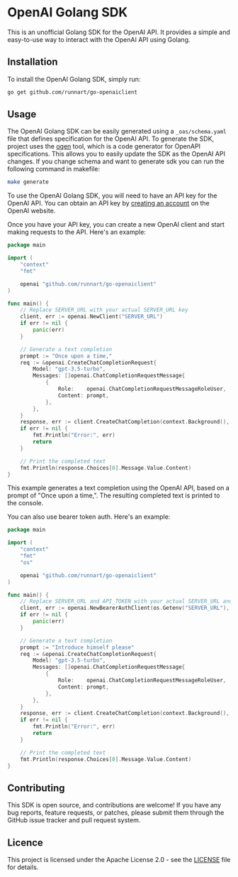 # OpenAI Golang SDK

This is an unofficial Golang SDK for the OpenAI API. It provides a simple and easy-to-use way to interact with the OpenAI API using Golang.

## Installation

To install the OpenAI Golang SDK, simply run:

```sh
go get github.com/runnart/go-openaiclient
```

## Usage

The OpenAI Golang SDK can be easily generated using a `_oas/schema.yaml` file that defines specification for the OpenAI API. To generate the SDK, project uses the [ogen](https://github.com/ogen-go/ogen) tool, which is a code generator for OpenAPI specifications. This allows you to easily update the SDK as the OpenAI API changes. If you change schema and want to generate sdk you can run the following command in makefile:

```sh
make generate
```

To use the OpenAI Golang SDK, you will need to have an API key for the OpenAI API. You can obtain an API key by [creating an account](https://beta.openai.com/signup/) on the OpenAI website.

Once you have your API key, you can create a new OpenAI client and start making requests to the API. Here's an example:

```go
package main

import (
	"context"
	"fmt"

	openai "github.com/runnart/go-openaiclient"
)

func main() {
	// Replace SERVER_URL with your actual SERVER_URL key
	client, err := openai.NewClient("SERVER_URL")
	if err != nil {
		panic(err)
	}

	// Generate a text completion
	prompt := "Once upon a time,"
	req := &openai.CreateChatCompletionRequest{
		Model: "gpt-3.5-turbo",
		Messages: []openai.ChatCompletionRequestMessage{
			{
				Role:    openai.ChatCompletionRequestMessageRoleUser,
				Content: prompt,
			},
		},
	}
	response, err := client.CreateChatCompletion(context.Background(), req)
	if err != nil {
		fmt.Println("Error:", err)
		return
	}

	// Print the completed text
	fmt.Println(response.Choices[0].Message.Value.Content)
}


```

This example generates a text completion using the OpenAI API, based on a prompt of "Once upon a time,". The resulting completed text is printed to the console.

You can also use bearer token auth. Here's an example:

```go
package main

import (
	"context"
	"fmt"
	"os"

	openai "github.com/runnart/go-openaiclient"
)

func main() {
	// Replace SERVER_URL and API_TOKEN with your actual SERVER_URL and API_TOKEN values
	client, err := openai.NewBearerAuthClient(os.Getenv("SERVER_URL"), os.Getenv("API_TOKEN"))
	if err != nil {
		panic(err)
	}

	// Generate a text completion
	prompt := "Introduce himself please"
	req := &openai.CreateChatCompletionRequest{
		Model: "gpt-3.5-turbo",
		Messages: []openai.ChatCompletionRequestMessage{
			{
				Role:    openai.ChatCompletionRequestMessageRoleUser,
				Content: prompt,
			},
		},
	}
	response, err := client.CreateChatCompletion(context.Background(), req)
	if err != nil {
		fmt.Println("Error:", err)
		return
	}

	// Print the completed text
	fmt.Println(response.Choices[0].Message.Value.Content)
}

```

## Contributing

This SDK is open source, and contributions are welcome! If you have any bug reports, feature requests, or patches, please submit them through the GitHub issue tracker and pull request system.

## Licence

This project is licensed under the Apache License 2.0 - see the [LICENSE](https://github.com/runnart/go-openaiclient/blob/main/LICENSE) file for details.